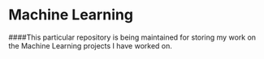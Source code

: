 # Machine Learning
####This particular repository is being maintained for storing my work on the Machine Learning projects I have worked on.
